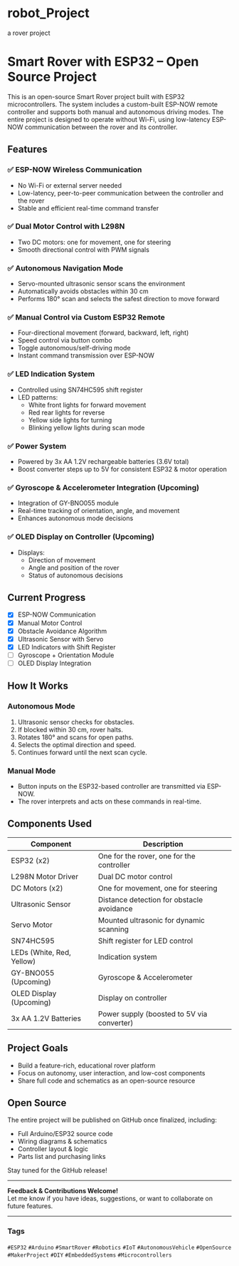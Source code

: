 # robot_Project

a rover project

# Smart Rover with ESP32 – Open Source Project

This is an open-source Smart Rover project built with ESP32 microcontrollers. The system includes a custom-built ESP-NOW remote controller and supports both manual and autonomous driving modes. The entire project is designed to operate without Wi-Fi, using low-latency ESP-NOW communication between the rover and its controller.

## Features

### ✅ ESP-NOW Wireless Communication
- No Wi-Fi or external server needed
- Low-latency, peer-to-peer communication between the controller and the rover
- Stable and efficient real-time command transfer

### ✅ Dual Motor Control with L298N
- Two DC motors: one for movement, one for steering
- Smooth directional control with PWM signals

### ✅ Autonomous Navigation Mode
- Servo-mounted ultrasonic sensor scans the environment
- Automatically avoids obstacles within 30 cm
- Performs 180° scan and selects the safest direction to move forward

### ✅ Manual Control via Custom ESP32 Remote
- Four-directional movement (forward, backward, left, right)
- Speed control via button combo
- Toggle autonomous/self-driving mode
- Instant command transmission over ESP-NOW

### ✅ LED Indication System
- Controlled using SN74HC595 shift register
- LED patterns:
  - White front lights for forward movement
  - Red rear lights for reverse
  - Yellow side lights for turning
  - Blinking yellow lights during scan mode

### ✅ Power System
- Powered by 3x AA 1.2V rechargeable batteries (3.6V total)
- Boost converter steps up to 5V for consistent ESP32 & motor operation

### ✅ Gyroscope & Accelerometer Integration (Upcoming)
- Integration of GY-BNO055 module
- Real-time tracking of orientation, angle, and movement
- Enhances autonomous mode decisions

### ✅ OLED Display on Controller (Upcoming)
- Displays:
  - Direction of movement
  - Angle and position of the rover
  - Status of autonomous decisions

## Current Progress

- [x] ESP-NOW Communication
- [x] Manual Motor Control
- [x] Obstacle Avoidance Algorithm
- [x] Ultrasonic Sensor with Servo
- [x] LED Indicators with Shift Register
- [ ] Gyroscope + Orientation Module
- [ ] OLED Display Integration

## How It Works

### Autonomous Mode
1. Ultrasonic sensor checks for obstacles.
2. If blocked within 30 cm, rover halts.
3. Rotates 180° and scans for open paths.
4. Selects the optimal direction and speed.
5. Continues forward until the next scan cycle.

### Manual Mode
- Button inputs on the ESP32-based controller are transmitted via ESP-NOW.
- The rover interprets and acts on these commands in real-time.

## Components Used

| Component              | Description                                   |
|------------------------|-----------------------------------------------|
| ESP32 (x2)             | One for the rover, one for the controller     |
| L298N Motor Driver     | Dual DC motor control                         |
| DC Motors (x2)         | One for movement, one for steering            |
| Ultrasonic Sensor      | Distance detection for obstacle avoidance     |
| Servo Motor            | Mounted ultrasonic for dynamic scanning       |
| SN74HC595              | Shift register for LED control                |
| LEDs (White, Red, Yellow) | Indication system                         |
| GY-BNO055 (Upcoming)   | Gyroscope & Accelerometer                     |
| OLED Display (Upcoming)| Display on controller                        |
| 3x AA 1.2V Batteries   | Power supply (boosted to 5V via converter)    |

## Project Goals

- Build a feature-rich, educational rover platform
- Focus on autonomy, user interaction, and low-cost components
- Share full code and schematics as an open-source resource

## Open Source

The entire project will be published on GitHub once finalized, including:
- Full Arduino/ESP32 source code
- Wiring diagrams & schematics
- Controller layout & logic
- Parts list and purchasing links

Stay tuned for the GitHub release!

---

**Feedback & Contributions Welcome!**  
Let me know if you have ideas, suggestions, or want to collaborate on future features.

---

### Tags
`#ESP32` `#Arduino` `#SmartRover` `#Robotics` `#IoT` `#AutonomousVehicle` `#OpenSource` `#MakerProject` `#DIY` `#EmbeddedSystems` `#Microcontrollers`